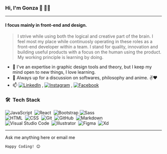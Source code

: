 ### Hi, I'm Gonza 👋 👨‍💻

***

#### I focus mainly in front-end and design.
> I strive while using both the logical and creative part of the brain. I feel most my place while continuosly operating in these roles as a front-end developer within a team. I stand for quality, innovation and building useful products with a focus on the human using the product. My working principle is learning by doing.
> 
- 🌱 I've an expertise in graphic design tools and theory, but I keep my mind open to new things, I love learning.
- 💬 Always up for a discussion on softwares, philosophy and anime. ✌♥ 
- 📫   <a href="https://www.linkedin.com/in/gmsanchezgaray/" target="_blank"><img src="https://img.shields.io/badge/LinkedIn-3FB561.svg?&style=flat-square&logo=linkedin&logoColor=white" alt="LinkedIn"></a> ,
<a href="https://www.behance.net/gonzaasanchez" target="_blank"><img src="https://img.shields.io/badge/Behance-3FB561.svg?&style=flat-square&logo=behance&logoColor=white" alt="Instagram"></a> ,
<a href="https://github.com/gmsanchezgaray" target="_blank"><img src="https://img.shields.io/badge/GiHhub-3FB561.svg?&style=flat-square&logo=github&logoColor=white" alt="Facebook"></a>
 
> 


### 🛠 &nbsp;Tech Stack

![JavaScript](https://img.shields.io/badge/-JavaScript-343440?style=flat&logo=javascript)&nbsp;
![React](https://img.shields.io/badge/-React-343440?style=flat&logo=react)&nbsp;
![Bootstrap](https://img.shields.io/badge/-Bootstrap-343440?style=flat&logo=bootstrap&logoColor=563D7C)
![Sass](https://img.shields.io/badge/-Sass-343440?style=flat&logo=sass)\
![HTML](https://img.shields.io/badge/-HTML-343440?style=flat&logo=HTML5)&nbsp;
![CSS](https://img.shields.io/badge/-CSS-343440?style=flat&logo=CSS3&logoColor=1572B6)&nbsp;
![Git](https://img.shields.io/badge/-Git-343440?style=flat&logo=git)&nbsp;
![GitHub](https://img.shields.io/badge/-GitHub-343440?style=flat&logo=github)&nbsp;
![Markdown](https://img.shields.io/badge/-Markdown-343440?style=flat&logo=markdown)\
![Visual Studio Code](https://img.shields.io/badge/-Visual%20Studio%20Code-343440?style=flat&logo=visual-studio-code&logoColor=007ACC)&nbsp;
![Illustrator](https://img.shields.io/badge/-Illustrator-343440?style=flat&logo=adobe-illustrator)&nbsp;
![Figma](https://img.shields.io/badge/-Figma-343440?style=flat&logo=figma)&nbsp;
![Xd](https://img.shields.io/badge/-Xd-343440?style=flat&logo=adobe-xd)&nbsp;
 
***
Ask me anything here
or email me

`Happy Coding! 😊`
